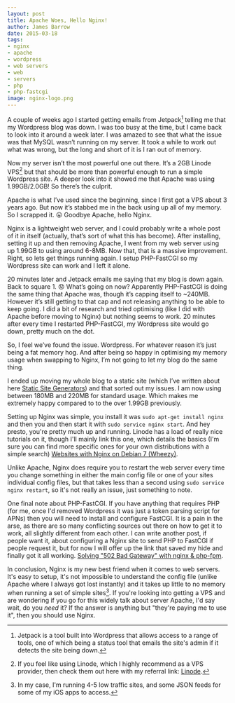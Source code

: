 ```yaml
---
layout: post
title: Apache Woes, Hello Nginx!
author: James Barrow
date: 2015-03-18
tags:
- nginx
- apache
- wordpress
- web servers
- web
- servers
- php
- php-fastcgi
image: nginx-logo.png
---
```


A couple of weeks ago I started getting emails from Jetpack[^1] telling me that my Wordpress blog was down. I was too busy at the time, but I came back to look into it around a week later. I was amazed to see that what the issue was that MySQL wasn’t running on my server. It took a while to work out what was wrong, but the long and short of it is I ran out of memory.

Now my server isn’t the most powerful one out there. It’s a 2GB Linode VPS[^2] but that should be more than powerful enough to run a simple Wordpress site. A deeper look into it showed me that Apache was using 1.99GB/2.0GB! So there’s the culprit.

<!-- READMORE -->

Apache is what I’ve used since the beginning, since I first got a VPS about 3 years ago. But now it’s stabbed me in the back using up all of my memory. So I scrapped it. 😛 Goodbye Apache, hello Nginx.

Nginx is a lightweight web server, and I could probably write a whole post of it in itself (actually, that’s sort of what this has become). After installing, setting it up and then removing Apache,  I went from my web server using up 1.99GB to using around 6-8MB. Now that, that is a massive improvement. Right, so lets get things running again. I setup PHP-FastCGI so my Wordpress site can work and I left it alone.

20 minutes later and Jetpack emails me saying that my blog is down again. Back to square 1. 😟 What’s going on now? Apparently PHP-FastCGI is doing the same thing that Apache was, though it’s capping itself to ~240MB. However it’s still getting to that cap and not releasing anything to be able to keep going. I did a bit of research and tried optimising (like I did with Apache before moving to Nginx) but nothing seems to work. 20 minutes after every time I restarted PHP-FastCGI, my Wordpress site would go down, pretty much on the dot.

So, I feel we’ve found the issue. Wordpress. For whatever reason it’s just being a fat memory hog. And after being so happy in optimising my memory usage when swapping to Nginx, I’m not going to let my blog do the same thing.

I ended up moving my whole blog to a static site (which I’ve written about here [Static Site Generators](/2015/static-site-generators/)) and that sorted out my issues. I am now using between 180MB and 220MB for standard usage. Which makes me extremely happy compared to to the over 1.99GB previously.

Setting up Nginx was simple, you install it was `sudo apt-get install nginx` and then you and then start it with `sudo service nginx start`. And hey presto, you're pretty much up and running. Linode has a load of really nice tutorials on it, though I'll mainly link this one, which details the basics (I'm sure you can find more specific ones for your own distributions with a simple search) <a href="https://www.linode.com/docs/websites/nginx/websites-with-nginx-on-debian-7-wheezy" target="_blank">Websites with Nginx on Debian 7 (Wheezy)</a>.

Unlike Apache, Nginx does require you to restart the web server every time you change something in either the main config file or one of your sites individual config files, but that takes less than a second using `sudo service nginx restart`, so it's not really an issue, just something to note.

One final note about PHP-FastCGI. If you have anything that requires PHP (for me, once I'd removed Wordpress it was just a token parsing script for APNs) then you will need to install and configure FastCGI. It is a pain in the arse, as there are so many conflicting sources out there on how to get it to work, all slightly different from each other. I can write another post, if people want it, about configuring a Nginx site to send PHP to FastCGI if people request it, but for now I will offer up the link that saved my hide and finally got it all working. <a href="http://wildlyinaccurate.com/solving-502-bad-gateway-with-nginx-php-fpm/" target="_blank">Solving "502 Bad Gateway" with nginx & php-fpm</a>.

In conclusion, Nginx is my new best friend when it comes to web servers. It's easy to setup, it's not impossible to understand the config file (unlike Apache where I always got lost instantly) and it takes up little to no memory when running a set of simple sites[^3]. If you're looking into getting a VPS and are wondering if you go for this widely talk about server Apache, I'd say wait, do you _need_ it? If the answer is anything but "they're paying me to use it", then you should use Nginx.

[^1]: Jetpack is a tool built into Wordpress that allows access to a range of tools, one of which being a status tool that emails the site's admin if it detects the site being down.
[^2]: If you feel like using Linode, which I highly recommend as a VPS provider, then check them out here with my referral link: <a href="https://www.linode.com/?r=398f3b1ce56e745028c920f81e56d1cbb13f57bf" target="_blank">Linode</a>.
[^3]: In my case, I'm running 4-5 low traffic sites, and some JSON feeds for some of my iOS apps to access.